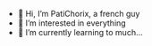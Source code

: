 - 👋 Hi, I’m PatiChorix, a french guy
- 👀 I’m interested in everything
- 🌱 I’m currently learning to much...



<!---
PatiChorix/PatiChorix is a ✨ special ✨ repository because its `README.md` (this file) appears on your GitHub profile.
You can click the Preview link to take a look at your changes.
--->

